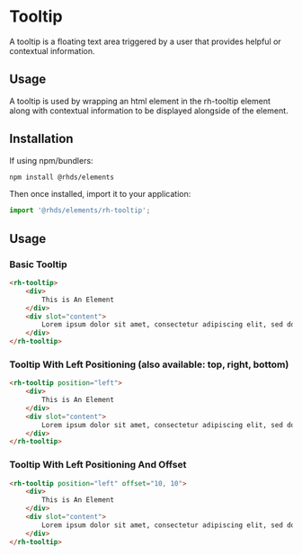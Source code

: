 # Tooltip
A tooltip is a floating text area triggered by a user that provides helpful or contextual information.

## Usage
A tooltip is used by wrapping an html element in the rh-tooltip element along with contextual information to be displayed alongside of the element.  

##  Installation

If using npm/bundlers:
```bash
npm install @rhds/elements
```

Then once installed, import it to your application:

```js
import '@rhds/elements/rh-tooltip';
```
## Usage


### Basic Tooltip 
```html
<rh-tooltip>
    <div>
        This is An Element 
    </div>
    <div slot="content">
        Lorem ipsum dolor sit amet, consectetur adipiscing elit, sed do eiusmod tempor incididunt ut labore et dolore magna aliqua. Mi eget mauris pharetra et ultrices.
    </div>
</rh-tooltip>
```

### Tooltip With Left Positioning (also available: top, right, bottom)
```html
<rh-tooltip position="left">
    <div>
        This is An Element 
    </div>
    <div slot="content">
        Lorem ipsum dolor sit amet, consectetur adipiscing elit, sed do eiusmod tempor incididunt ut labore et dolore magna aliqua. Mi eget mauris pharetra et ultrices.
    </div>
</rh-tooltip>
```

### Tooltip With Left Positioning And Offset
```html
<rh-tooltip position="left" offset="10, 10">
    <div>
        This is An Element 
    </div>
    <div slot="content">
        Lorem ipsum dolor sit amet, consectetur adipiscing elit, sed do eiusmod tempor incididunt ut labore et dolore magna aliqua. Mi eget mauris pharetra et ultrices.
    </div>
</rh-tooltip>
```
